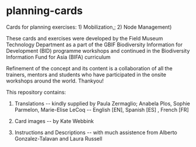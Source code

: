 # planning-cards
Cards for planning exercises: 1) Mobilization,; 2) Node Management)

These cards and exercises were developed by the Field Museum Technology Department as a part of the GBIF Biodiversity Information for Development (BID) programme workshops and continued in the Biodiversity Information Fund for Asia (BIFA) curriculum 

Refinement of the concept and its content is a collaboration of all the trainers, mentors and students who have participated in the onsite workshops around the world. Thankyou! 

This repository contains:

1) Translations
  -- kindly supplied by Paula Zermaglio; Anabela Plos, Sophie Parmelon, Marie-Elise LeCoq
  -- English [EN], Spanish [ES] , French [FR]

2) Card images
  -- by Kate Webbink
  
3) Instructions and Descriptions
  -- with much assistence from Alberto Gonzalez-Talavan and Laura Russell


